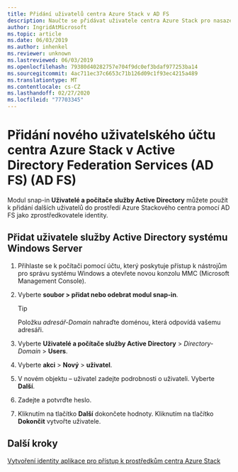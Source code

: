 ```yaml
---
title: Přidání uživatelů centra Azure Stack v AD FS
description: Naučte se přidávat uživatele centra Azure Stack pro nasazení Active Directory Federation Services (AD FS) (AD FS).
author: IngridAtMicrosoft
ms.topic: article
ms.date: 06/03/2019
ms.author: inhenkel
ms.reviewer: unknown
ms.lastreviewed: 06/03/2019
ms.openlocfilehash: 79380d40282757e704f9dc0ef3bdaf977253ba14
ms.sourcegitcommit: 4ac711ec37c6653c71b126d09c1f93ec4215a489
ms.translationtype: MT
ms.contentlocale: cs-CZ
ms.lasthandoff: 02/27/2020
ms.locfileid: "77703345"
---
```

# <a name="add-a-new-azure-stack-hub-user-account-in-active-directory-federation-services-ad-fs"></a>Přidání nového uživatelského účtu centra Azure Stack v Active Directory Federation Services (AD FS) (AD FS)

Modul snap-in **Uživatelé a počítače služby Active Directory** můžete použít k přidání dalších uživatelů do prostředí Azure Stackového centra pomocí AD FS jako zprostředkovatele identity.

## <a name="add-windows-server-active-directory-users"></a>Přidat uživatele služby Active Directory systému Windows Server

1. Přihlaste se k počítači pomocí účtu, který poskytuje přístup k nástrojům pro správu systému Windows a otevřete novou konzolu MMC (Microsoft Management Console).
2. Vyberte **soubor > přidat nebo odebrat modul snap-in**.

   > [!TIP]
   > Položku *adresář-Domain* nahraďte doménou, která odpovídá vašemu adresáři. 

3. Vyberte **Uživatelé a počítače služby Active Directory** > *Directory-Domain* > **Users**.
4. Vyberte **akci** > **Nový** > **uživatel**.
5. V novém objektu – uživatel zadejte podrobnosti o uživateli. Vyberte **Další**.
6. Zadejte a potvrďte heslo.
7. Kliknutím na tlačítko **Další** dokončete hodnoty. Kliknutím na tlačítko **Dokončit** vytvořte uživatele.


## <a name="next-steps"></a>Další kroky

[Vytvoření identity aplikace pro přístup k prostředkům centra Azure Stack](azure-stack-create-service-principals.md)